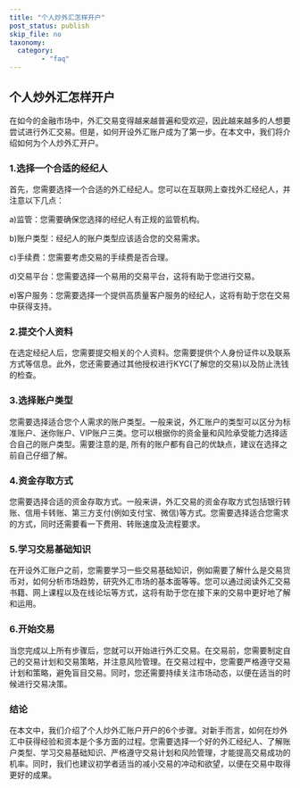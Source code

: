 ```yaml
---
title: "个人炒外汇怎样开户"
post_status: publish
skip_file: no
taxonomy:
  category:
        - "faq"
---
```


## 个人炒外汇怎样开户

在如今的金融市场中，外汇交易变得越来越普遍和受欢迎，因此越来越多的人想要尝试进行外汇交易。但是，如何开设外汇账户成为了第一步。在本文中，我们将介绍如何为个人炒外汇开户。

### 1.选择一个合适的经纪人

首先，您需要选择一个合适的外汇经纪人。您可以在互联网上查找外汇经纪人，并注意以下几点：

a)监管：您需要确保您选择的经纪人有正规的监管机构。

b)账户类型：经纪人的账户类型应该适合您的交易需求。

c)手续费：您需要考虑交易的手续费是否合理。

d)交易平台：您需要选择一个易用的交易平台，这将有助于您进行交易。

e)客户服务：您需要选择一个提供高质量客户服务的经纪人，这将有助于您在交易中获得支持。

### 2.提交个人资料

在选定经纪人后，您需要提交相关的个人资料。您需要提供个人身份证件以及联系方式等信息。此外，您还需要通过其他授权进行KYC(了解您的交易)以及防止洗钱的检查。

### 3.选择账户类型

您需要选择适合您个人需求的账户类型。一般来说，外汇账户的类型可以区分为标准账户、迷你账户、VIP账户三类。您可以根据你的资金量和风险承受能力选择适合自己的账户类型。需要注意的是, 所有的账户都有自己的优缺点，建议在选择之前自己仔细了解。

### 4.资金存取方式

您需要选择合适的资金存取方式。一般来讲，外汇交易的资金存取方式包括银行转账、信用卡转账、第三方支付(例如支付宝、微信)等方式。您需要选择适合您需求的方式，同时还需要看一下费用、转账速度及流程要求。

### 5.学习交易基础知识

在开设外汇账户之前，您需要学习一些交易基础知识，例如需要了解什么是交易货币对，如何分析市场趋势，研究外汇市场的基本面等等。您可以通过阅读外汇交易书籍、网上课程以及在线论坛等方式，这将有助于您在接下来的交易中更好地了解和运用。

### 6.开始交易

当您完成以上所有步骤后，您就可以开始进行外汇交易。在交易前，您需要制定自己的交易计划和交易策略，并注意风险管理。在交易过程中，您需要严格遵守交易计划和策略，避免盲目交易。同时，您还需要持续关注市场动态，以便在适当的时候进行交易决策。

### 结论

在本文中，我们介绍了个人炒外汇账户开户的6个步骤。对新手而言，如何在炒外汇中获得经验和资本是个多方面的过程。您需要选择一个好的外汇经纪人、了解账户类型、学习交易基础知识、严格遵守交易计划和风险管理，才能提高交易成功的机率。同时，我们也建议初学者适当的减小交易的冲动和欲望，以便在交易中取得更好的成果。
